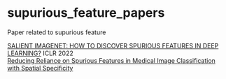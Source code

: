 # supurious_feature_papers
Paper related to supurious feature

[SALIENT IMAGENET: HOW TO DISCOVER SPURIOUS FEATURES IN DEEP LEARNING?](https://arxiv.org/pdf/2110.04301.pdf) ICLR 2022  \
[Reducing Reliance on Spurious Features in Medical Image Classification with Spatial Specificity](https://proceedings.mlr.press/v182/saab22a/saab22a.pdf) 
